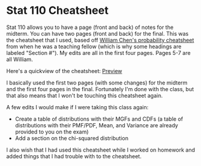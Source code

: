 Stat 110 Cheatsheet
=======

Stat 110 allows you to have a page (front and back) of notes for the midterm. You can have two pages (front and back) for the final. This was the cheatsheet that I used, based off [William Chen's probability cheatsheet](https://github.com/wzchen/probability_cheatsheet) from when he was a teaching fellow (which is why some headings are labeled "Section #"). My edits are all in the first four pages. Pages 5-7 are all William. 

Here's a quickview of the cheatsheet: [Preview](https://www.dropbox.com/s/j5fs1irvi5sdzds/final-cheatsheet.pdf?dl=0)

I basically used the first two pages (with some changes) for the midterm and the first four pages in the final. Fortunately I'm done with the class, but that also means that I won't be touching this cheatsheet again. 

A few edits I would make if I were taking this class again:
- Create a table of distributions with their MGFs and CDFs (a table of distributions with their PMF/PDF, Mean, and Variance are already provided to you on the exam)
- Add a section on the chi-squared distribution 

I also wish that I had used this cheatsheet while I worked on homework and added things that I had trouble with to the cheatsheet.

